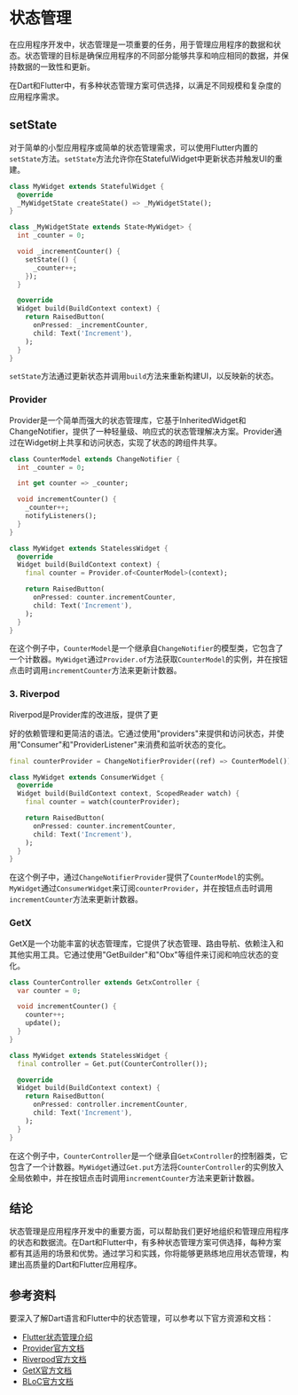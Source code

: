 # 状态管理


在应用程序开发中，状态管理是一项重要的任务，用于管理应用程序的数据和状态。状态管理的目标是确保应用程序的不同部分能够共享和响应相同的数据，并保持数据的一致性和更新。

在Dart和Flutter中，有多种状态管理方案可供选择，以满足不同规模和复杂度的应用程序需求。

## setState

对于简单的小型应用程序或简单的状态管理需求，可以使用Flutter内置的`setState`方法。`setState`方法允许你在StatefulWidget中更新状态并触发UI的重建。

```dart
class MyWidget extends StatefulWidget {
  @override
  _MyWidgetState createState() => _MyWidgetState();
}

class _MyWidgetState extends State<MyWidget> {
  int _counter = 0;

  void _incrementCounter() {
    setState(() {
      _counter++;
    });
  }

  @override
  Widget build(BuildContext context) {
    return RaisedButton(
      onPressed: _incrementCounter,
      child: Text('Increment'),
    );
  }
}
```

`setState`方法通过更新状态并调用`build`方法来重新构建UI，以反映新的状态。

### Provider

Provider是一个简单而强大的状态管理库，它基于InheritedWidget和ChangeNotifier，提供了一种轻量级、响应式的状态管理解决方案。Provider通过在Widget树上共享和访问状态，实现了状态的跨组件共享。

```dart
class CounterModel extends ChangeNotifier {
  int _counter = 0;

  int get counter => _counter;

  void incrementCounter() {
    _counter++;
    notifyListeners();
  }
}

class MyWidget extends StatelessWidget {
  @override
  Widget build(BuildContext context) {
    final counter = Provider.of<CounterModel>(context);

    return RaisedButton(
      onPressed: counter.incrementCounter,
      child: Text('Increment'),
    );
  }
}
```

在这个例子中，`CounterModel`是一个继承自`ChangeNotifier`的模型类，它包含了一个计数器。`MyWidget`通过`Provider.of`方法获取`CounterModel`的实例，并在按钮点击时调用`incrementCounter`方法来更新计数器。

### 3. Riverpod

Riverpod是Provider库的改进版，提供了更

好的依赖管理和更简洁的语法。它通过使用"providers"来提供和访问状态，并使用"Consumer"和"ProviderListener"来消费和监听状态的变化。

```dart
final counterProvider = ChangeNotifierProvider((ref) => CounterModel());

class MyWidget extends ConsumerWidget {
  @override
  Widget build(BuildContext context, ScopedReader watch) {
    final counter = watch(counterProvider);

    return RaisedButton(
      onPressed: counter.incrementCounter,
      child: Text('Increment'),
    );
  }
}
```

在这个例子中，通过`ChangeNotifierProvider`提供了`CounterModel`的实例。`MyWidget`通过`ConsumerWidget`来订阅`counterProvider`，并在按钮点击时调用`incrementCounter`方法来更新计数器。

### GetX

GetX是一个功能丰富的状态管理库，它提供了状态管理、路由导航、依赖注入和其他实用工具。它通过使用"GetBuilder"和"Obx"等组件来订阅和响应状态的变化。

```dart
class CounterController extends GetxController {
  var counter = 0;

  void incrementCounter() {
    counter++;
    update();
  }
}

class MyWidget extends StatelessWidget {
  final controller = Get.put(CounterController());

  @override
  Widget build(BuildContext context) {
    return RaisedButton(
      onPressed: controller.incrementCounter,
      child: Text('Increment'),
    );
  }
}
```

在这个例子中，`CounterController`是一个继承自`GetxController`的控制器类，它包含了一个计数器。`MyWidget`通过`Get.put`方法将`CounterController`的实例放入全局依赖中，并在按钮点击时调用`incrementCounter`方法来更新计数器。


## 结论

状态管理是应用程序开发中的重要方面，可以帮助我们更好地组织和管理应用程序的状态和数据流。在Dart和Flutter中，有多种状态管理方案可供选择，每种方案都有其适用的场景和优势。通过学习和实践，你将能够更熟练地应用状态管理，构建出高质量的Dart和Flutter应用程序。


## 参考资料

要深入了解Dart语言和Flutter中的状态管理，可以参考以下官方资源和文档：

- [Flutter状态管理介绍](https://flutter.dev/docs/development/data-and-backend/state-mgmt/intro)
- [Provider官方文档](https://pub.dev/packages/provider)
- [Riverpod官方文档](https://pub.dev/packages/riverpod)
- [GetX官方文档](https://pub.dev/packages/get)
- [BLoC官方文档](https://bloclibrary.dev/)